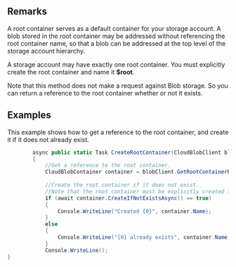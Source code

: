 ## Remarks  
 A root container serves as a default container for your storage account. A blob stored in the root container may be addressed without referencing the root container name, so that a blob can be addressed at the top level of the storage account hierarchy.  
  
 A storage account may have exactly one root container. You must explicitly create the root container and name it **$root**.  
  
 Note that this method does not make a request against Blob storage. So you can return a reference to the root container whether or not it exists.  
  
## Examples  
 This example shows how to get a reference to the root container, and create it if it does not already exist.  
  
```c#  
        async public static Task CreateRootContainer(CloudBlobClient blobClient)  
        {  
            //Get a reference to the root container.  
            CloudBlobContainer container = blobClient.GetRootContainerReference();  
  
            //Create the root container if it does not exist.  
            //Note that the root container must be explicitly created for the storage account.  
            if (await container.CreateIfNotExistsAsync() == true)  
            {  
                Console.WriteLine("Created {0}", container.Name);  
            }  
            else  
            {  
                Console.WriteLine("{0} already exists", container.Name);  
            }  
            Console.WriteLine();  
}  
```